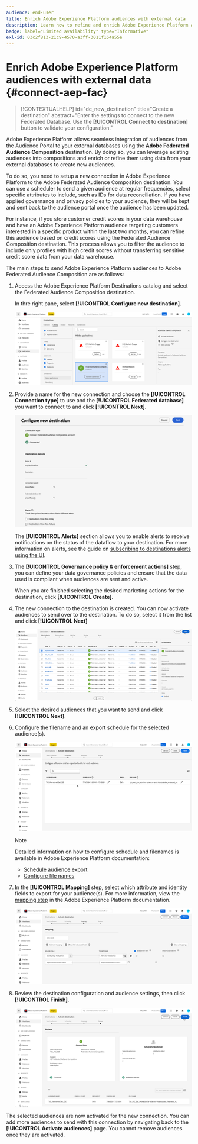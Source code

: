 ```yaml
---
audience: end-user
title: Enrich Adobe Experience Platform audiences with external data
description: Learn how to refine and enrich Adobe Experience Platform audiences with data from your federated databases using the Federated audience composition destination.
badge: label="Limited availability" type="Informative"
exl-id: 03c2f813-21c9-4570-a3ff-3011f164a55e
---
```

# Enrich Adobe Experience Platform audiences with external data {#connect-aep-fac}

>[!CONTEXTUALHELP]
>id="dc_new_destination"
>title="Create a destination"
>abstract="Enter the settings to connect to the new Federated Database. Use the **[!UICONTROL Connect to destination]** button to validate your configuration."

Adobe Experience Platform allows seamless integration of audiences from the Audience Portal to your external databases using the **Adobe Federated Audience Composition** destination. By doing so, you can leverage existing audiences into compositions and enrich or refine them using data from your external databases to create new audiences.

To do so, you need to setup a new connection in Adobe Experience Platform to the Adobe Federated Audience Composition destination. You can use a scheduler to send a given audience at regular frequencies, select specific attributes to include, such as IDs for data reconciliation. If you have applied governance and privacy policies to your audience, they will be kept and sent back to the audience portal once the audience has been updated.

For instance, if you store customer credit scores in your data warehouse and have an Adobe Experience Platform audience targeting customers interested in a specific product within the last two months, you can refine this audience based on credit scores using the Federated Audience Composition destination. This process allows you to filter the audience to include only profiles with high credit scores without transferring sensitive credit score data from your data warehouse.

The main steps to send Adobe Experience Platform audiences to Adobe Federated Audience Composition are as follows:

1. Access the Adobe Experience Platform Destinations catalog and select the Federated Audience Composition destination.

    In thre right pane, select **[!UICONTROL Configure new destination]**.

    ![](assets/destination-new.png)

1. Provide a name for the new connection and choose the **[!UICONTROL Connection type]** to use and the **[!UICONTROL Federated database]** you want to connect to and click **[!UICONTROL Next]**.

    ![](assets/destination-configure.png)

    The **[!UICONTROL Alerts]** section allows you to enable alerts to receive notifications on the status of the dataflow to your destination. For more information on alerts, see the guide on [subscribing to destinations alerts using the UI](https://experienceleague.adobe.com/en/docs/experience-platform/destinations/ui/alerts).

1. The **[!UICONTROL Governance policy & enforcement actions]** step, you can define your data governance policies and ensure that the data used is compliant when audiences are sent and active.

    When you are finished selecting the desired marketing actions for the destination, click **[!UICONTROL Create]**.

1. The new connection to the destination is created. You can now activate audiences to send over to the destination. To do so, select it from the list and click **[!UICONTROL Next]**

    ![](assets/destination-activate.png)

1. Select the desired audiences that you want to send and click **[!UICONTROL Next]**.

1. Configure the filename and an export schedule for the selected audience(s). 

    ![](assets/destination-schedule.png)

    >[!NOTE]
    >
    >Detailed information on how to configure schedule and filenames is available in Adobe Experience Platform documentation:
    >* [Schedule audience export](https://experienceleague.adobe.com/en/docs/experience-platform/destinations/ui/activate/activate-batch-profile-destinations#scheduling)
    >* [Configure file names](https://experienceleague.adobe.com/en/docs/experience-platform/destinations/ui/activate/activate-batch-profile-destinations#configure-file-names)

1. In the **[!UICONTROL Mapping]** step, select which attribute and identity fields to export for your audience(s). For more information, view the [mapping step](https://experienceleague.adobe.com/en/docs/experience-platform/destinations/ui/activate/activate-batch-profile-destinations#mapping) in the Adobe Experience Platform documentation.

    ![](assets/destination-attributes.png)

1. Review the destination configuration and audience settings, then click **[!UICONTROL Finish]**.

    ![](assets/destination-review.png)

The selected audiences are now activated for the new connection. You can add more audiences to send with this connection by navigating back to the **[!UICONTROL Activate audiences]** page. You cannot remove audiences once they are activated.
